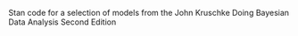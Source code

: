 Stan code for a selection of models from the John Kruschke Doing Bayesian Data Analysis Second Edition
